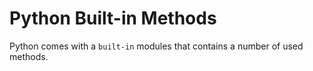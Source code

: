 # Python Built-in Methods

Python comes with a `built-in` modules that contains a number of used methods.
